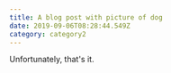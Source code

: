 ```yaml
---
title: A blog post with picture of dog
date: 2019-09-06T08:28:44.549Z
category: category2
---
```


Unfortunately, that's it.
